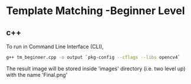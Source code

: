 # Template Matching -Beginner Level
## c++
 
To run in Command Line Interface (CLI),

```sh
g++ tm_beginner.cpp -o output `pkg-config --cflags --libs opencv4`

```

The result image will be stored inside 'images' directory (i.e. two level up) with the name 'Final.png'
